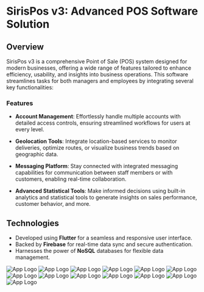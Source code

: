# SirisPos v3: Advanced POS Software Solution

## Overview

SirisPos v3 is a comprehensive Point of Sale (POS) system designed for modern businesses, offering a wide range of features tailored to enhance efficiency, usability, and insights into business operations. This software streamlines tasks for both managers and employees by integrating several key functionalities:

### Features

- **Account Management**: Effortlessly handle multiple accounts with detailed access controls, ensuring streamlined workflows for users at every level.
  
- **Geolocation Tools**: Integrate location-based services to monitor deliveries, optimize routes, or visualize business trends based on geographic data.
  
- **Messaging Platform**: Stay connected with integrated messaging capabilities for communication between staff members or with customers, enabling real-time collaboration.
  
- **Advanced Statistical Tools**: Make informed decisions using built-in analytics and statistical tools to generate insights on sales performance, customer behavior, and more.

## Technologies

- Developed using **Flutter** for a seamless and responsive user interface.
- Backed by **Firebase** for real-time data sync and secure authentication.
- Harnesses the power of **NoSQL** databases for flexible data management.

![App Logo](./images/1.jpeg)
![App Logo](./images/2.jpeg)
![App Logo](./images/3.jpeg)
![App Logo](./images/4.jpeg)
![App Logo](./images/5.jpeg)
![App Logo](./images/6.jpeg)
![App Logo](./images/7.jpeg)
![App Logo](./images/8.jpeg)
![App Logo](./images/9.jpeg)
![App Logo](./images/10.jpeg)
![App Logo](./images/11.jpeg)
![App Logo](./images/12.jpeg)
![App Logo](./images/13.jpeg)
